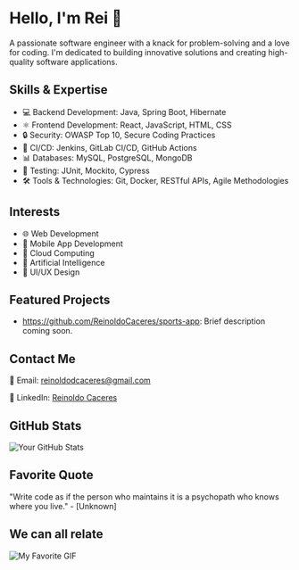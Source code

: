 <!---
  Note: This README.md template is intended for GitHub profile overview
  Please replace the placeholder text and customize it according to your needs
-->

<!-- Your Name -->
# Hello, I'm Rei 👋

<!-- Your Bio -->
A passionate software engineer with a knack for problem-solving and a love for coding. I'm dedicated to building innovative solutions and creating high-quality software applications.

<!-- Your Skills -->
## Skills & Expertise

- 💻 Backend Development: Java, Spring Boot, Hibernate
- ⚛️ Frontend Development: React, JavaScript, HTML, CSS
- 🔒 Security: OWASP Top 10, Secure Coding Practices
- 🚀 CI/CD: Jenkins, GitLab CI/CD, GitHub Actions
- 📊 Databases: MySQL, PostgreSQL, MongoDB
- 🧪 Testing: JUnit, Mockito, Cypress
- 🛠️ Tools & Technologies: Git, Docker, RESTful APIs, Agile Methodologies

<!-- Your Interests -->
## Interests

- 🌐 Web Development
- 📱 Mobile App Development
- 🚀 Cloud Computing
- 🤖 Artificial Intelligence
- 🌈 UI/UX Design

<!-- Your Projects -->
## Featured Projects

- https://github.com/ReinoldoCaceres/sports-app: Brief description coming soon.

<!-- Your Contact Information -->
## Contact Me

📧 Email: reinoldodcaceres@gmail.com

🔗 LinkedIn: [Reinoldo Caceres](https://www.linkedin.com/in/reinoldo-caceres-2b791a217/)


<!-- Your GitHub Stats -->
## GitHub Stats

![Your GitHub Stats](https://github-readme-stats.vercel.app/api?username=ReinoldoCaceres&show_icons=true&theme=dark)

<!-- Your Favorite Quote -->
## Favorite Quote

"Write code as if the person who maintains it is a psychopath who knows where you live." - [Unknown]

<!-- Your Favorite GIF -->
## We can all relate

![My Favorite GIF](https://media.giphy.com/media/yYSSBtDgbbRzq/giphy.gif)
